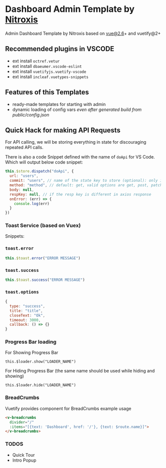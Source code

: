 # Dashboard Admin Template by [Nitroxis](https://nitroxis.com)

Admin Dashboard Template by Nitroxis based on vue@2.6+ and vuetify@2+

## Recommended plugins in VSCODE

- ext install `octref.vetur`
- ext install `dbaeumer.vscode-eslint`
- ext install `vuetifyjs.vuetify-vscode`
- ext install `incleaf.vuetypes-snippets`

## Features of this Templates

- ready-made templates for starting with admin
- dynamic loading of config vars *even after generated build from public/config.json*

## Quick Hack for making API Requests

For API calling, we will be storing everything in state for discouraging repeated API calls.

There is also a code Snippet defined with the name of `doApi` for VS Code. Which will output below code snippet:

```javascript
this.$store.dispatch("doApi", {
  url: "users",
  commit: "users", // name of the state key to store (optional): only if you want to store it in state
  method: "method", // default: get, valid options are get, post, patch or delete
  body: null,
  respKey: null, // if the resp key is different in axios response
  onError: (err) => {
    console.log(err)
  }
})
```

### Toast Service (based on Vuex)

Snippets: 
### `toast.error`

```javascript
this.$toast.error("ERROR MESSAGE")
```

### `toast.success`

```javascript
this.$toast.success("ERROR MESSAGE")
```

### `toast.options`

```javascript
{
  type: "success",
  title: "title",
  closeText: "Ok",
  timeout: 3000,
  callback: () => {}
}
```

### Progress Bar loading

For Showing Progress Bar

`this.$loader.show("LOADER_NAME")`

For Hiding Progress Bar (the same name should be used while hiding and showing)

`this.$loader.hide("LOADER_NAME")`

### BreadCrumbs

Vuetify provides component for BreadCrumbs example usage

```html
<v-breadcrumbs
  divider="/"
  :items="[{text: 'Dashboard', href: '/'}, {text: $route.name}]">
</v-breadcrumbs>
```

### TODOS

- Quick Tour
- Intro Popup
